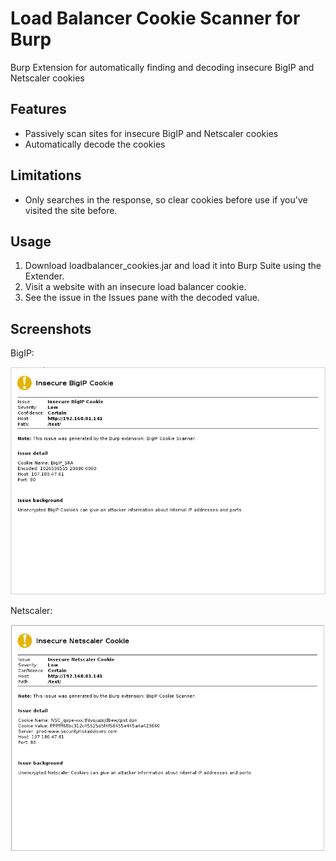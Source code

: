# Load Balancer Cookie Scanner for Burp
Burp Extension for automatically finding and decoding insecure BigIP and Netscaler cookies

## Features
 * Passively scan sites for insecure BigIP and Netscaler cookies
 * Automatically decode the cookies

## Limitations
 * Only searches in the response, so clear cookies before use if you've visited the site before.

## Usage
 1. Download loadbalancer_cookies.jar and load it into Burp Suite using the Extender.
 2. Visit a website with an insecure load balancer cookie.
 3. See the issue in the Issues pane with the decoded value.

## Screenshots
BigIP:

![BigIP Issue](screenshots/bigip_alert.png)

Netscaler:

![NetscalerIssue](screenshots/netscaler_alert.png)
